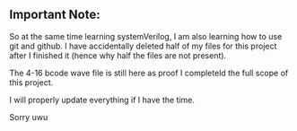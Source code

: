 ## Important Note:

So at the same time learning systemVerilog, I am also learning how to use git and github. I have accidentally deleted half of my files for this project after I finished it (hence why half the files are not present). 

The 4-16 bcode wave file is still here as proof I completeld the full scope of this project.

I will properly update everything if I have the time. 

Sorry uwu 
